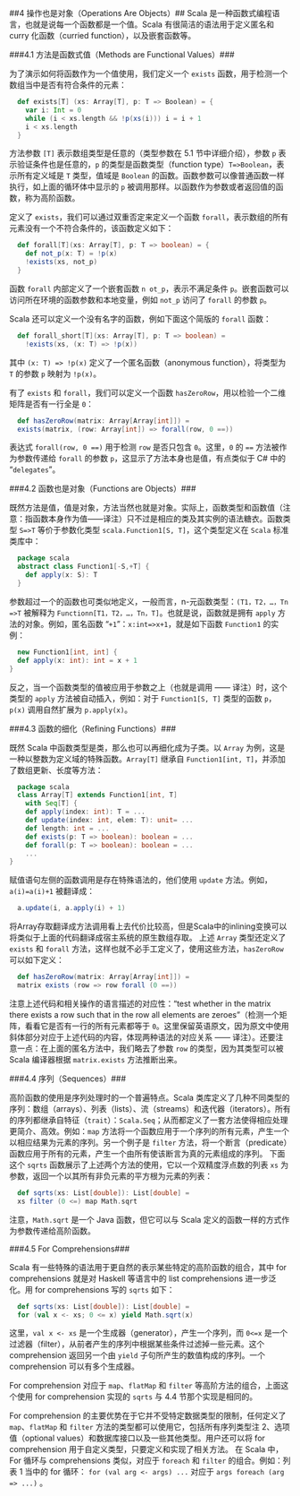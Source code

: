 ##4 操作也是对象（Operations Are Objects）##
Scala 是一种函数式编程语言，也就是说每一个函数都是一个值。Scala 有很简洁的语法用于定义匿名和 curry 化函数（curried function），以及嵌套函数等。

###4.1	方法是函数式值（Methods are Functional Values）###

为了演示如何将函数作为一个值使用，我们定义一个 `exists` 函数，用于检测一个数组当中是否有符合条件的元素：
```Scala
  def exists[T] (xs: Array[T], p: T => Boolean) = {
    var i: Int = 0
    while (i < xs.length && !p(xs(i))) i = i + 1
    i < xs.length
  }
```

方法参数 `[T]` 表示数组类型是任意的（类型参数在 5.1 节中详细介绍），参数 `p` 表示验证条件也是任意的，`p` 的类型是函数类型（function type）`T=>Boolean`，表示所有定义域是 `T` 类型，值域是 `Boolean` 的函数。函数参数可以像普通函数一样执行，如上面的循环体中显示的 `p` 被调用那样。以函数作为参数或者返回值的函数，称为高阶函数。

定义了 `exists`，我们可以通过双重否定来定义一个函数 `forall`，表示数组的所有元素没有一个不符合条件的，该函数定义如下：

```Scala
  def forall[T](xs: Array[T], p: T => boolean) = {
    def not_p(x: T) = !p(x)
    !exists(xs, not_p)
  }
```

函数 `forall` 内部定义了一个嵌套函数 `n ot_p`，表示不满足条件 `p`。嵌套函数可以访问所在环境的函数参数和本地变量，例如 `not_p` 访问了 `forall` 的参数 `p`。

Scala 还可以定义一个没有名字的函数，例如下面这个简版的 `forall` 函数：
```Scala
  def forall_short[T](xs: Array[T], p: T => boolean) =
    !exists(xs, (x: T) => !p(x))
```
其中 `(x: T) => !p(x)` 定义了一个匿名函数（anonymous function），将类型为 `T` 的参数 `p` 映射为 `!p(x)`。

有了 `exists` 和 `forall`，我们可以定义一个函数 `hasZeroRow`，用以检验一个二维矩阵是否有一行全是 `0`：
```Scala
  def hasZeroRow(matrix: Array[Array[int]]) =
  exists(matrix, (row: Array[int]) => forall(row, 0 ==))
```
表达式 `forall(row, 0 ==)` 用于检测 `row` 是否只包含 `0`。这里，`0` 的 `==` 方法被作为参数传递给 `forall` 的参数 `p`，这显示了方法本身也是值，有点类似于 C# 中的 “`delegates`”。 

###4.2	函数也是对象（Functions are Objects）###

既然方法是值，值是对象，方法当然也就是对象。实际上，函数类型和函数值（注意：指函数本身作为值——译注）只不过是相应的类及其实例的语法糖衣。函数类型 `S=>T` 等价于参数化类型 `scala.Function1[S, T]`，这个类型定义在 `Scala` 标准类库中：
```Scala
  package scala
  abstract class Function1[-S,+T] {
    def apply(x: S): T
  }
```
参数超过一个的函数也可类似地定义，一般而言，n-元函数类型：`(T1，T2，…，Tn =>T` 被解释为 `Functionn[T1，T2，…，Tn，T]`。也就是说，函数就是拥有 `apply` 方法的对象。例如，匿名函数 “`+1`”：`x:int=>x+1`，就是如下函数 `Function1` 的实例：
```Scala
  new Function1[int, int] {
  def apply(x: int): int = x + 1
}
```
反之，当一个函数类型的值被应用于参数之上（也就是调用 —— 译注）时，这个类型的 `apply` 方法被自动插入，例如：对于 `Function1[S, T]` 类型的函数 `p`，`p(x)` 调用自然扩展为 `p.apply(x)`。

###4.3	函数的细化（Refining Functions）###

既然 Scala 中函数类型是类，那么也可以再细化成为子类。以 `Array` 为例，这是一种以整数为定义域的特殊函数。`Array[T]` 继承自 `Function1[int, T]`，并添加了数组更新、长度等方法：
```Scala
  package scala
  class Array[T] extends Function1[int, T]
    with Seq[T] {
    def apply(index: int): T = ...
    def update(index: int, elem: T): unit= ...
    def length: int = ...
    def exists(p: T => boolean): boolean = ...
    def forall(p: T => boolean): boolean = ...
    ...
}
```
赋值语句左侧的函数调用是存在特殊语法的，他们使用 `update` 方法。例如，`a(i)=a(i)+1` 被翻译成：
```Scala
  a.update(i, a.apply(i) + 1)
```
将Array存取翻译成方法调用看上去代价比较高，但是Scala中的inlining变换可以将类似于上面的代码翻译成宿主系统的原生数组存取。
上述 `Array` 类型还定义了 `exists` 和 `forall` 方法，这样也就不必手工定义了，使用这些方法，`hasZeroRow` 可以如下定义：
```Scala
  def hasZeroRow(matrix: Array[Array[int]]) =
  matrix exists (row => row forall (0 ==))
```
注意上述代码和相关操作的语言描述的对应性：“test whether in the matrix there exists a row such that in the row all elements are zeroes”（检测一个矩阵，看看它是否有一行的所有元素都等于 `0`。这里保留英语原文，因为原文中使用斜体部分对应于上述代码的内容，体现两种语法的对应关系 —— 译注）。还要注意一点：在上面的匿名方法中，我们略去了参数 `row` 的类型，因为其类型可以被 Scala 编译器根据 `matrix.exists` 方法推断出来。

###4.4	序列（Sequences）###

高阶函数的使用是序列处理时的一个普遍特点。Scala 类库定义了几种不同类型的序列：数组（arrays）、列表（lists）、流（streams）和迭代器（iterators）。所有的序列都继承自特征（`trait`）：`Scala.Seq`；从而都定义了一套方法使得相应处理更简介、高效。例如：`map` 方法将一个函数应用于一个序列的所有元素，产生一个以相应结果为元素的序列。另一个例子是 `filter` 方法，将一个断言（predicate）函数应用于所有的元素，产生一个由所有使该断言为真的元素组成的序列。
下面这个 `sqrts` 函数展示了上述两个方法的使用，它以一个双精度浮点数的列表 `xs` 为参数，返回一个以其所有非负元素的平方根为元素的列表：
```Scala
  def sqrts(xs: List[double]): List[double] =
  xs filter (0 <=) map Math.sqrt
```
注意，`Math.sqrt` 是一个 Java 函数，但它可以与 Scala 定义的函数一样的方式作为参数传递给高阶函数。

###4.5	For Comprehensions###

Scala 有一些特殊的语法用于更自然的表示某些特定的高阶函数的组合，其中 for comprehensions 就是对 Haskell 等语言中的 list comprehensions 进一步泛化。用 for comprehensions 写的 `sqrts` 如下：
```Scala
  def sqrts(xs: List[double]): List[double] =
  for (val x <- xs; 0 <= x) yield Math.sqrt(x)
```
这里，`val x <- xs` 是一个生成器（generator），产生一个序列，而 `0<=x` 是一个过滤器（filter），从前者产生的序列中根据某些条件过滤掉一些元素。这个 comprehension 返回另一个由 `yield` 子句所产生的数值构成的序列。一个 comprehension 可以有多个生成器。

For comprehension 对应于 `map`、`flatMap` 和 `filter` 等高阶方法的组合，上面这个使用 for comprehension 实现的 `sqrts` 与 4.4 节那个实现是相同的。

For comprehension 的主要优势在于它并不受特定数据类型的限制，任何定义了 `map`、`flatMap` 和 `filter` 方法的类型都可以使用它，包括所有序列类型注 2、选项值（optional values）和数据库接口以及一些其他类型。用户还可以将 for comprehension 用于自定义类型，只要定义和实现了相关方法。
在 Scala 中，For 循环与 comprehensions 类似，对应于 `foreach` 和 `filter` 的组合。例如：列表 1 当中的 for 循环： `for (val arg <- args) ...` 对应于 `args foreach (arg => ...)` 。
